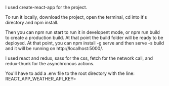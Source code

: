 I used create-react-app for the project. 

To run it locally, download the project, open the terminal, cd into it's directory and npm install.

Then you can npm run start to run it in developent mode, or npm run build to create a production build. At that point the build folder will be ready to be deployed. At that point, you can npm install -g serve and then serve -s build and it will be running on http://localhost:5000/.

I used react and redux, sass for the css, fetch for the network call, and redux-thunk for the asynchronous actions. 

You'll have to add a .env file to the root directory with the line:
REACT_APP_WEATHER_API_KEY=<Your key>
  
  
